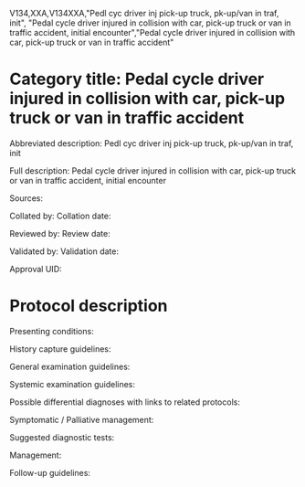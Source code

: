 V134,XXA,V134XXA,"Pedl cyc driver inj pick-up truck, pk-up/van in traf, init", "Pedal cycle driver injured in collision with car, pick-up truck or van in traffic accident, initial encounter","Pedal cycle driver injured in collision with car, pick-up truck or van in traffic accident"
# Category title: Pedal cycle driver injured in collision with car, pick-up truck or van in traffic accident

Abbreviated description: Pedl cyc driver inj pick-up truck, pk-up/van in traf, init

Full description: Pedal cycle driver injured in collision with car, pick-up truck or van in traffic accident, initial encounter

Sources:

Collated by:
Collation date:

Reviewed by:
Review date:

Validated by:
Validation date:

Approval UID:

# Protocol description

Presenting conditions:

History capture guidelines:

General examination guidelines:

Systemic examination guidelines:

Possible differential diagnoses with links to related protocols:

Symptomatic / Palliative management:

Suggested diagnostic tests:

Management:

Follow-up guidelines:

